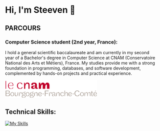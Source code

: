 # Hi, I'm Steeven 👋  

## PARCOURS

### Computer Science student (2nd year, France):

I hold a general scientific baccalaureate and am currently in my second year of a Bachelor's degree in Computer Science at CNAM (Conservatoire National des Arts et Métiers), France. My studies provide me with a strong foundation in programming, databases, and software development, complemented by hands-on projects and practical experience.


<img src="./logo-h80px-bourgogne-franche-comte.png" alt="CNAM" width="300"/>

## Technical Skills: 

[![My Skills](https://skillicons.dev/icons?i=html,css,js,nodejs,mysql,python,java,git,react,blender,vscode&theme=light)](https://skillicons.dev)


